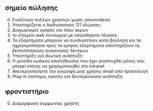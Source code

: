 ## σημείο πώλησης

0. Εναλλαγή πολλών χρηστών χωρίς αποσύνδεση
1. Υποστηρίζεται η διεθνοποίηση 121 γλώσσες
2. Διαχωρισμός εμπρός και πίσω άκρων
3. το στοιχείο web λειτουργεί με οποιοδήποτε πλαίσιο
4. Τα εξαρτήματα μπορούν να συνδυαστούν κατά βούληση και τα αχρησιμοποίητα προς τα εμπρός εξαρτήματα υποστηρίζουν τη βελτιστοποίηση ανακίνησης δέντρων
5. Υποστήριξη για ιδιωτική ανάπτυξη
6. Η μονάδα κωδικού επαλήθευσης που έχει αναπτυχθεί μόνος σας μπορεί επίσης να χρησιμοποιηθεί στο intranet
7. Απενεργοποιήστε την εγγραφή μιας χρήσης email από προεπιλογή
8. Plug-in σύστημα, εύκολο για δευτερεύουσα ανάπτυξη

## φροντιστήριο

0. Διαμόρφωση συμφωνίας χρήστη